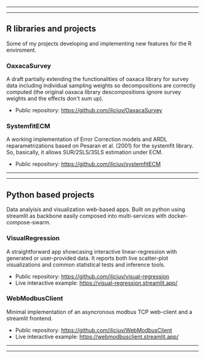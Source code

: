 -----------------------------------------------------------------------------------------------------
-----------------------------------------------------------------------------------------------------


## R libraries and projects

Some of my projects developing and implementing new features for the R enviroment.

### OaxacaSurvey

A draft partially extending the functionalities of oaxaca library for survey data including individual sampling weights so decompositions are correctly computed (the original oaxaca library descompositions ignore survey weights and the effects don't sum up).

- Public repository: https://github.com/iliciuv/OaxacaSurvey

### SystemfitECM

A working implementation of Error Correction models and ARDL reparametrizations based on Pesaran et al. (2001) for the systemfit library. So, basically, it allows SUR/2SLS/3SLS estimation under ECM.

- Public repository: https://github.com/iliciuv/systemfitECM


-----------------------------------------------------------------------------------------------------
-----------------------------------------------------------------------------------------------------

## Python based projects

Data analyisis and visualization web-based apps. Built on python using streamlit as backbone easily composed into multi-services with docker-compose-swarm.

### VisualRegression

A straightforward app showcasing interactive linear-regression with generated or user-provided data. It reports both live scatter-plot visualizations and common statistical tests and inference tools.

- Public repository: https://github.com/iliciuv/visual-regression
- Live interactive example: https://visual-regression.streamlit.app/

### WebModbusClient

Minimal implementation of an asyncronous modbus TCP web-client and a streamlit frontend.

- Public repository: https://github.com/iliciuv/WebModbusClient
- Live interactive example: https://webmodbusclient.streamlit.app/

-----------------------------------------------------------------------------------------------------
-----------------------------------------------------------------------------------------------------